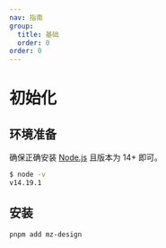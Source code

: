 ```yaml
---
nav: 指南
group:
  title: 基础
  order: 0
order: 0
---
```


# 初始化

## 环境准备

确保正确安装 [Node.js](https://nodejs.org/en/) 且版本为 14+ 即可。

```bash
$ node -v
v14.19.1
```


## 安装

```bash
pnpm add mz-design
```

